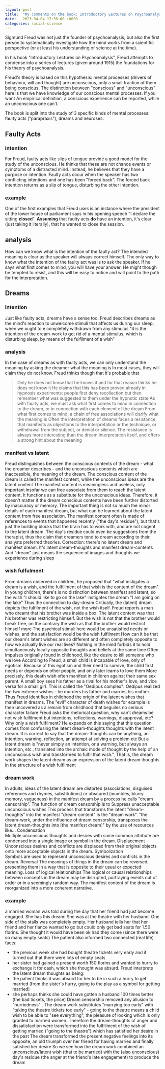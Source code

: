 ```yaml
---
layout: post
title:  "My comments on the book: Introductory Lectures on Psychoanalysis, by Sigmund Freud"
date:   2023-04-04 17:36:00 +0000
categories: social-science
---
```


Sigmund Freud was not just the founder of psychoanalysis, but also the first person to systematically investigate
how the mind works from a scientific perspective (or at least his understanding of science at the time).

In his book "Introductory Lectures on Psychoanalysis", Freud attempts to condense into a series of lectures (given around 1915) the foundations for his
theory of psychoanalysis.

Freud's theory is based on this hypothesis: mental processes (drivers of behaviour, will and thought) are unconscious, only a small fraction of them being conscious.
The distinction between "conscious" and "unconscious" here is that we have knowledge of our conscious mental processes. If you want
An empirical definition, a conscious experience can be reported, while an unconscious one can't.

The book is split into the study of 3 specific kinds of mental processes: faulty acts ("parapraxis"), dreams and neuroses.

## Faulty Acts

### intention
For Freud, faulty acts like slips of tongue provide a good model for the study of the unconscious. He thinks that these
are not chance events or symptoms of a distracted mind. 
Instead, he believes that they have a purpose or intention.
Faulty acts occur when the speaker has two conflicting intentions and one has been "forced back". 
The forced back intention returns as a slip of tongue, disturbing the other intention.

### example
One of the first examples that Freud uses is an instance where the president of the lower house of parliament says in his opening speech 
"I declare the sitting **closed**".
**Assuming** that faulty acts **do** have an intention, it's clear (just taking it literally), that he wanted to close the session.

## analysis
How can we know what is the intention of the faulty act? 
The intended meaning is clear as the speaker will always correct himself. 
The only way to know what the intention of the faulty act was is to ask the speaker. 
If he says what first comes to mind, you will have your answer. 
He might though be tempted to resist, and this will be easy to notice and will point to the path for the interpretation.


## Dreams

### intention
Just like faulty acts, dreams have a sense too.
Freud describes dreams as the mind's reaction to unwelcome stimuli that affects us during our sleep, when we ought to e completely withdrawn from any stimulus
"it is the intention of the dream-work to get rid of a mental stimulus, which is disturbing sleep, by means of the fulfilment of a wish"

### analysis
In the case of dreams as with faulty acts, we can only understand the meaning by asking the dreamer what the meaning is
In most cases, they will claim they do not know. Freud thinks though that it's probable that
> Only he does not know that he knows it and for that reason thinks he does not know it
He claims that this has been proved already in hypnosis experiments: people first deny recollection but then remember what was suggested to them under the hypnotic state
As with faulty acts, we must ask what first comes to mind in connection to the dream, or in connection with each element of the dream
From what first comes to mind, a chain of free associations will clarify what the meaning is
Often the interpretation of dreams faces a resistance, that manifests as objections to the interpretation or the technique, or withdrawal from the subject, or denial or silence. The resistance is always more interesting than the dream interpretation itself, and offers a strong hint about the meaning

### manifest vs latent
Freud distinguishes between the conscious contents of the dream - what the dreamer describes - and the unconscious contents which are inaccessible, the meaning of the dream.
The conscious content of the dream is called the manifest content, while the unconscious ideas are the latent content
The manifest content is meaningless and useless, only important insofar we can free associate from them to reach the latent content. It functions as a substitute for the unconscious ideas.
Therefore, it doesn't matter if the dream conscious contents have been further distorted by inaccuracy or memory. The important thing is not so much the minor details of each manifest dream,
but what can be learned about the latent content from free association.
The manifest content often is made of references to events that happened recently ("the day's residue"), but that's just the building blocks that the brain has to work with, and are not cogent to the latent dream.
The day's residue could even be suggestions from the therapist, thus the claim that dreamers tend to dream according to their analysts preferred theories. 
Correction: there's no latent dream and manifest dream. It's latent dream-thoughts and manifest dream-contents
And "dream" just means the sequence of images and thoughts we experience during sleep

### wish fulfulment
From dreams observed in children, he proposed that "what instigates a dream is a wish, and the fulfillment of that wish is the content of the dream".
In young children, there's is no distinction between manifest and latent, so the wish "I should like to go on the lake" instigates the dream "I am going on the lake"
Thus the connection to day-dream
Critically, the (latent) dream depicts the fulfilment of the wish, not the wish itself.
Freud reports a man who dreamt that his brother was inside a box. The latent content was that his brother was restricting himself. But the wish is not that the brother would break free, on the contrary the wish as that the brother would restrict himself more
The psychical stimuli here would be unsatisfied needs or wishes, and the satisfaction would be the wish fulfilment
How can it be that our dream's latent wishes are so different and often completely opposite to how we actually live our real lives?
Nothing in the mind forbids it to hold simultaneously locally opposite thoughts and beliefs at the same time
Often impulses originally found in childhood, like the desire to kill someone who we love
According to Freud, a small child is incapable of love, only of egotism. Because of this egotism and their need to survive, the child first needs or depends on other people, and only later learns to love them
More precisely, this death wish often manifest in children against their same sex parent. A small boy sees his father as a rival for his mother's love, and vice versa for a small girl.
This is called the "Oedipus complex": Oedipus realized the two extreme wishes - he murders his father and marries his mother.
Thus Freud identifies in childhood the origin of the latent wishes that manifest in dreams. The "evil" character of death wishes for example is then uncovered as a remain from childhood that beguiles no serious character failure
Freud asks the rhetorical question, why can't dreams be not wish fulfilment but intentions, reflections, warnings, disapproval, etc? Why only a wish fulfilment?
He expands on this saying that this question comes from confusing the latent dream-thoughts thoughts with the latent dream.
It is correct to say that the dream-thoughts can be anything, an intention, warning, reflection, an attempt at solving a problem etc
But a latent dream is "never simply an intention, or a warning, but always an intention, etc., translated into the archaic mode of thought by the help of an unconscious wish and transformed to fulfil that wish.", That is, the dream work shapes the latent dream as an expression of the latent dream thoughts in the structure of a wish fulfilment

### dream work
In adults, ideas of the latent dream are distorted (associations, disguised references and rhymes, substitutions) or obscured (mumbles, blurry memory, vagueness) in the manifest dream by a process he calls "dream censorship". 
The function of dream censorship is to
Suppress unacceptable unconscious wishes
This process that transforms the latent "dream-thoughts" into the manifest "dream-content" is the "dream work". 
"the dream-work, under the influence of dream censorship, transposes the latent dream-thoughts into [the manifest dream]" by the use of resources like...
Condensation	
    Multiple unconscious thoughts and desires with some common attribute are condensed into a single image or symbol in the dream.
Displacement
	Unconscious desires and conflicts are displaced from their original objects onto more acceptable objects in the dream.
Symbolization	
    Symbols are used to represent unconscious desires and conflicts in the dream.
Reversal
	The meanings of things in the dream can be reversed, presenting them in a way that is opposite to their usual or expected meaning.
Loss of logical relationships
	The logical or causal relationships between concepts in the dream may be disrupted, portraying events out of order or in a seemingly random way.
    The manifest content of the dream is reorganized into a more coherent narrative.

### example
a married woman was told during the day that her friend had just become engaged. She has this dream:
She was at the theatre with her husband. One side of the stalls was completely empty. Her husband tells her that her friend and her fiance wanted to go but could only get bad seats for 1.50 florins. She thought it would have been ok had they come (since there were so many empty seats)
The patient also informed two connected (real life) facts:
- the previous week she had bought theatre tickets very early and it turned out that there were lots of empty seats
- her sister had gained a present worth 150 florins and wanted to hurry to exchange it for cash, which she thought was absurd.
Freud interprets the latent dream thoughts as being:
- the patient thinks it was absurd for her to be in such a hurry to get married (from the sister's hurry, going to the play as a symbol for getting married)
- she perhaps thinks she could have gotten a husband 100 times better (the bad tickets, the price)
Dream censorship removed any allusion to "hurriedness" . The dream work substitutes "marrying too early" with "taking the theatre tickets too early" - going to the theatre means a child wish to be able to "see everything", the pleasure of looking which is only granted to married women.
Therefore the dream-thoughts of anger and dissatisfaction were transformed into the fulfillment of the wish of getting married ("going to the theatre") which has satisfied her desire in the past
The dream transformed the present negative feelings into its opposite, an old triumph over her friend for having married and finally satisfied her desire
So we see how the dream work combined an unconscious/latent wish (that to be married) with the (also unconscious) day's residue (the anger at the friend's late engagement) to produce the dream

